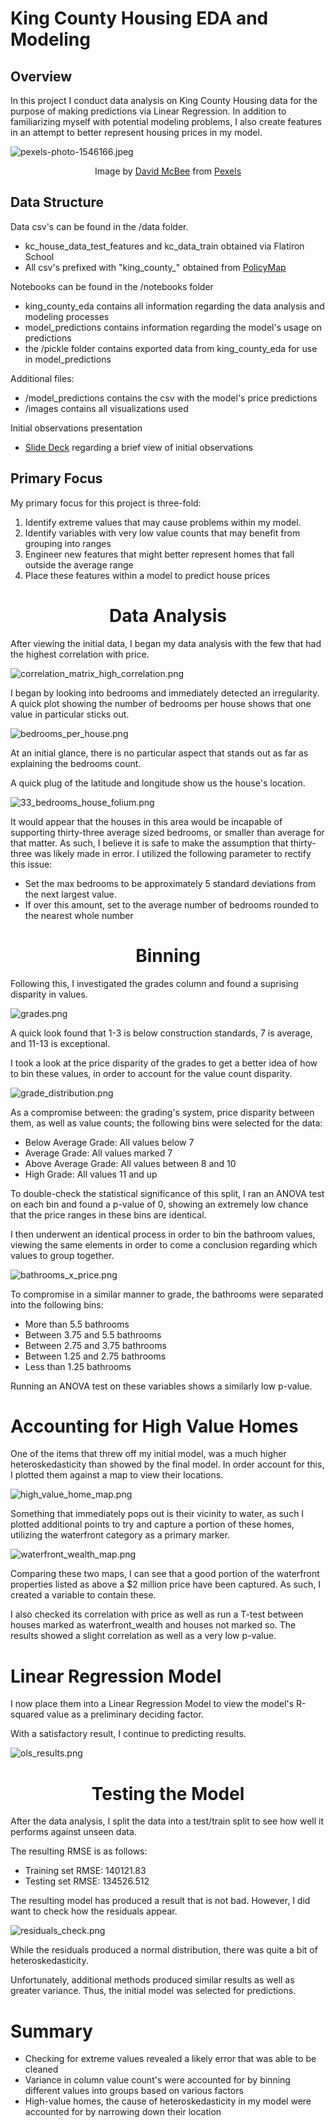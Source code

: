 # King County Housing EDA and Modeling

## Overview

In this project I conduct data analysis on King County Housing data for the purpose of making predictions via Linear Regression. In addition to familiarizing myself with potential modeling problems, I also create features in an attempt to better represent housing prices in my model.

![pexels-photo-1546166.jpeg](https://raw.githubusercontent.com/ismizu/Phase_2_Project/main/images/pexels-photo-1546166.jpeg)

<center>
    Image by
    <a href = https://www.pexels.com/@davidmcbee>David McBee</a>
    from
    <a href = https://www.pexels.com>Pexels</a>
</center>

## Data Structure

Data csv's can be found in the /data folder.
- kc_house_data_test_features and kc_data_train obtained via Flatiron School
- All csv's prefixed with "king_county_" obtained from [PolicyMap](https://www.policymap.com)

Notebooks can be found in the /notebooks folder
- king_county_eda contains all information regarding the data analysis and modeling processes
- model_predictions contains information regarding the model's usage on predictions
- the /pickle folder contains exported data from king_county_eda for use in model_predictions

Additional files:
- /model_predictions contains the csv with the model's price predictions
- /images contains all visualizations used

Initial observations presentation
- [Slide Deck](https://docs.google.com/presentation/d/1QEytX4pZJEd4TIHU9B-NSurKQgvzWxwPkQBihNJvBbk/edit?usp=sharing) regarding a brief view of initial observations

## Primary Focus

My primary focus for this project is three-fold:
1. Identify extreme values that may cause problems within my model.
2. Identify variables with very low value counts that may benefit from grouping into ranges
3. Engineer new features that might better represent homes that fall outside the average range
4. Place these features within a model to predict house prices


# <center> Data Analysis </center>


After viewing the initial data, I began my data analysis with the few that had the highest correlation with price.

![correlation_matrix_high_correlation.png](https://raw.githubusercontent.com/ismizu/Phase_2_Project/main/images/correlation_matrix_high_correlation.png)

I began by looking into bedrooms and immediately detected an irregularity. A quick plot showing the number of bedrooms per house shows that one value in particular sticks out.

![bedrooms_per_house.png](https://raw.githubusercontent.com/ismizu/Phase_2_Project/main/images/bedrooms_per_house.png)


At an initial glance, there is no particular aspect that stands out as far as explaining the bedrooms count.

A quick plug of the latitude and longitude show us the house's location.


![33_bedrooms_house_folium.png](https://raw.githubusercontent.com/ismizu/Phase_2_Project/main/images/33_bedrooms_house_folium.png)

It would appear that the houses in this area would be incapable of supporting thirty-three average sized bedrooms, or smaller than average for that matter. As such, I believe it is safe to make the assumption that thirty-three was likely made in error. I utilized the following parameter to rectify this issue:

- Set the max bedrooms to be approximately 5 standard deviations from the next largest value.
- If over this amount, set to the average number of bedrooms rounded to the nearest whole number


#  <center> Binning </center>


Following this, I investigated the grades column and found a suprising disparity in values.

![grades.png](https://raw.githubusercontent.com/ismizu/Phase_2_Project/main/images/grades.png)

A quick look found that 1-3 is below construction standards, 7 is average, and 11-13 is exceptional.

I took a look at the price disparity of the grades to get a better idea of how to bin these values, in order to account for the value count disparity.

![grade_distribution.png](https://raw.githubusercontent.com/ismizu/Phase_2_Project/main/images/grade_distribution.png)

As a compromise between: the grading's system, price disparity between them, as well as value counts; the following bins were selected for the data:

- Below Average Grade: All values below 7
- Average Grade: All values marked 7
- Above Average Grade: All values between 8 and 10
- High Grade: All values 11 and up

To double-check the statistical significance of this split, I ran an ANOVA test on each bin and found a p-value of 0, showing an extremely low chance that the price ranges in these bins are identical.

I then underwent an identical process in order to bin the bathroom values, viewing the same elements in order to come a conclusion regarding which values to group together.

![bathrooms_x_price.png](https://raw.githubusercontent.com/ismizu/Phase_2_Project/main/images/bathrooms_x_price.png)

To compromise in a similar manner to grade, the bathrooms were separated into the following bins:

- More than 5.5 bathrooms
- Between 3.75 and 5.5 bathrooms
- Between 2.75 and 3.75 bathrooms
- Between 1.25 and 2.75 bathrooms
- Less than 1.25 bathrooms

Running an ANOVA test on these variables shows a similarly low p-value.


# Accounting for High Value Homes


One of the items that threw off my initial model, was a much higher heteroskedasticity than showed by the final model. In order account for this, I plotted them against a map to view their locations.

![high_value_home_map.png](https://raw.githubusercontent.com/ismizu/Phase_2_Project/main/images/high_value_home_map.png)

Something that immediately pops out is their vicinity to water, as such I plotted additional points to try and capture a portion of these homes, utilizing the waterfront category as a primary marker.

![waterfront_wealth_map.png](https://raw.githubusercontent.com/ismizu/Phase_2_Project/main/images/waterfront_wealth_map.png)

Comparing these two maps, I can see that a good portion of the waterfront properties listed as above a $2 million price have been captured. As such, I created a variable to contain these.

I also checked its correlation with price as well as run a T-test between houses marked as waterfront_wealth and houses not marked so. The results showed a slight correlation as well as a very low p-value.


# Linear Regression Model


I now place them into a Linear Regression Model to view the model's R-squared value as a preliminary deciding factor.

With a satisfactory result, I continue to predicting results.

![ols_results.png](https://raw.githubusercontent.com/ismizu/Phase_2_Project/main/images/ols_results.png)


# <center> Testing the Model </center>


After the data analysis, I split the data into a test/train split to see how well it performs against unseen data.

The resulting RMSE is as follows:
- Training set RMSE: 140121.83
- Testing set RMSE: 134526.512

The resulting model has produced a result that is not bad. However, I did want to check how the residuals appear.

![residuals_check.png](https://raw.githubusercontent.com/ismizu/Phase_2_Project/main/images/residuals_check.png)

While the residuals produced a normal distribution, there was quite a bit of heteroskedasticity.

Unfortunately, additional methods produced similar results as well as greater variance. Thus, the initial model was selected for predictions.

# Summary

- Checking for extreme values revealed a likely error that was able to be cleaned
- Variance in column value count's were accounted for by binning different values into groups based on various factors
- High-value homes, the cause of heteroskedasticity in my model were accounted for by narrowing down their location
